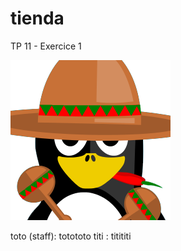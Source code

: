 # tienda

TP 11 - Exercice 1

![Pingouin Mexicain](./tienda/empanadas/static/empanadas/img/mexicanPingouin.png)

toto (staff): totototo
titi : titititi